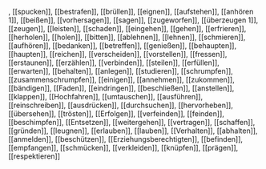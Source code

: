 , [[spucken]], [[bestrafen]], [[brüllen]], [[eignen]], [[aufstehen]], [[anhören 1]], [[beißen]], [[vorhersagen]], [[sagen]], [[zugeworfen]], [[überzeugen 1]], [[zeugen]], [[leisten]], [[schaden]], [[eingehen]], [[gehen]], [[erfrieren]], [[herholen]], [[holen]], [[bitten]], [[ablehnen]], [[lehnen]], [[schmieren]], [[aufhören]], [[bedanken]], [[betreffen]], [[genießen]], [[behaupten]], [[haupten]], [[reichen]], [[verscheiden]], [[vorstellen]], [[fressen]], [[erstaunen]], [[erzählen]], [[verbinden]], [[steilen]], [[erfüllen]], [[erwarten]], [[behalten]], [[anlegen]], [[studieren]], [[schrumpfen]], [[zusammenschrumpfen]], [[einigen]], [[annehmen]], [[zukommen]], [[bändigen]], [[Faden]], [[eindringen]], [[beschließen]], [[anstellen]], [[klappen]], [[Hochfahren]], [[umtauschen]], [[ausführen]], [[reinschreiben]], [[ausdrücken]], [[durchsuchen]], [[hervorheben]], [[übersehen]], [[trösten]], [[Erfolgen]], [[verfeinden]], [[feinden]], [[beschimpfen]], [[Entsetzen]], [[weitergehen]], [[vertragen]], [[schaffen]], [[gründen]], [[leugnen]], [[erlauben]], [[lauben]], [[Verhalten]], [[abhalten]], [[anmelden]], [[beschützen]], [[Erziehungsberechtigten]], [[befinden]], [[empfangen]], [[schmücken]], [[verkleiden]], [[knüpfen]], [[prägen]], [[respektieren]]